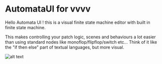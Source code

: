 # AutomataUI for vvvv

Hello Automata UI !
this is a visual finite state machine editor with built in finite state machine.

This makes controlling your patch logic, scenes and behaviours a lot easier than using standard nodes like monoflop/flipflop/switch etc... Think of it like the "if then else" part of textual languages, but more visual.

![alt text](https://vvvv.org/sites/default/files/imagecache/large/AutomataUI%20%28Animation%29%20help-AutomataUI_2017.06.16-15.20.17.png)
